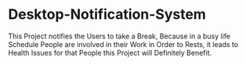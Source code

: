 # Desktop-Notification-System
This Project notifies the Users to take a Break, Because in a busy life Schedule People are involved in their Work in Order to Rests, it leads to Health Issues for that People this Project will Definitely Benefit.
